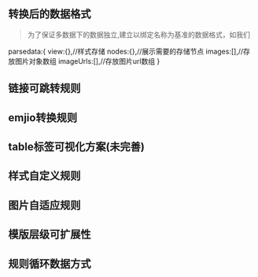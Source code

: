 ## 转换后的数据格式


> 为了保证多数据下的数据独立,建立以绑定名称为基准的数据格式，如我们

parsedata:{
    view:{},//样式存储
    nodes:{},//展示需要的存储节点
    images:[],//存放图片对象数组
    imageUrls:[],//存放图片url数组
}

## 链接可跳转规则

## emjio转换规则

## table标签可视化方案(未完善)

## 样式自定义规则

## 图片自适应规则

## 模版层级可扩展性

## 规则循环数据方式